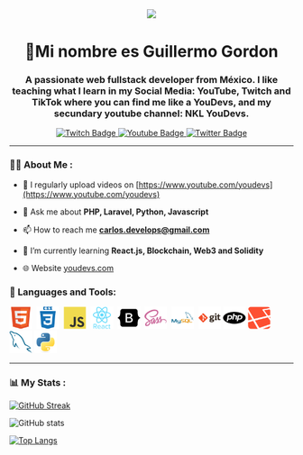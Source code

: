 <div id="header" align="center">
    <img src="https://media0.giphy.com/media/PI3QGKFN6XZUCMMqJm/giphy.gif?cid=ecf05e47txj6pffakhqjqjgnoisu2rbz38fwvvasdvohwxrc&rid=giphy.gif&ct=g" width="200" />
    <h1 align="center">👋Mi nombre es Guillermo Gordon </h1>
    <h3 align="center">A passionate web fullstack developer from México. I like teaching what I learn in my Social
        Media: YouTube, Twitch and TikTok where you can find me like a YouDevs, and my secundary youtube channel: NKL
        YouDevs.</h3>
</div>


<div id="badges" align="center">
    <a href="" target="_blank">
        <img src="https://img.shields.io/twitch/status/youdevs?color=purple&logo=twitch&style=for-the-badge"
            alt="Twitch Badge" />
    </a>
    <a href="" target="_blank">
        <img src="https://img.shields.io/youtube/channel/subscribers/UC4hHrYhWMy-iN29_3bJ7zfA?label=suscriptores&logo=youtube&style=for-the-badge"
            alt="Youtube Badge" />
    </a>
    <a href="" target="_blank">
        <img src="https://img.shields.io/twitter/follow/CarlosYouDevs?color=blue&label=CarlosYouDevs&logo=twitter&style=for-the-badge"
            alt="Twitter Badge" />
    </a>
</div>

---

### 👨‍💻 About Me :

- 📝 I regularly upload videos on [https://www.youtube.com/youdevs](https://www.youtube.com/youdevs)

- 💬 Ask me about **PHP, Laravel, Python, Javascript**

- 📫 How to reach me **carlos.develops@gmail.com**

- 🌱 I’m currently learning **React.js, Blockchain, Web3 and Solidity**

- 🌐 Website [youdevs.com](youdevs.com)


<div align="left">
    <h3>🔨 Languages and Tools:</h3>
    <div>
        <img src="https://github.com/devicons/devicon/blob/master/icons/html5/html5-original.svg" title="HTML5" alt="HTML" width="40" height="40"/>&nbsp;
        <img src="https://github.com/devicons/devicon/blob/master/icons/css3/css3-plain-wordmark.svg"  title="CSS3" alt="CSS" width="40" height="40"/>&nbsp;
        <img src="https://github.com/devicons/devicon/blob/master/icons/javascript/javascript-original.svg" title="JavaScript" alt="JavaScript" width="40" height="40"/>&nbsp;
        <img src="https://github.com/devicons/devicon/blob/master/icons/react/react-original-wordmark.svg" title="React" alt="React" width="40" height="40"/>&nbsp;
        <img src="https://github.com/devicons/devicon/blob/master/icons/bootstrap/bootstrap-plain.svg" title="Bootstrap" alt="Bootstrap" width="40" height="40"/>&nbsp;
        <img src="https://github.com/devicons/devicon/blob/master/icons/sass/sass-original.svg" title="Sass" alt="Sass" width="40" height="40"/>&nbsp;
        <img src="https://github.com/devicons/devicon/blob/master/icons/mysql/mysql-original-wordmark.svg" title="MySQL"  alt="MySQL" width="40" height="40"/>&nbsp;
        <img src="https://github.com/devicons/devicon/blob/master/icons/git/git-original-wordmark.svg" title="Git" **alt="Git" width="40" height="40"/>
        <img src="https://github.com/devicons/devicon/blob/master/icons/php/php-plain.svg" title="Git" **alt="Git" width="40" height="40"/>
        <img src="https://github.com/devicons/devicon/blob/master/icons/laravel/laravel-plain.svg" title="Git" **alt="Git" width="40" height="40"/>
        <img src="https://github.com/devicons/devicon/blob/master/icons/mysql/mysql-plain.svg" title="Git" **alt="Git" width="40" height="40"/>
        <img src="https://github.com/devicons/devicon/blob/master/icons/python/python-original.svg" title="Git" **alt="Git" width="40" height="40"/>
      </div>
</div>

---

### 📊 My Stats :

[![GitHub Streak](http://github-readme-streak-stats.herokuapp.com?user=YouDevs&theme=onedark)](https://git.io/streak-stats)

![GitHub stats](https://github-readme-stats.vercel.app/api?username=YouDevs&show_icons=true&theme=radical)

[![Top Langs](https://github-readme-stats.vercel.app/api/top-langs/?username=YouDevs&theme=tokyonight)](https://github.com/anuraghazra/github-readme-stats)

<!--
**guillermo-gordon18-2000/guillermo-gordon18-2000** is a ✨ _special_ ✨ repository because its `README.md` (this file) appears on your GitHub profile.

Here are some ideas to get you started:

- 🔭 I’m currently working on ...
- 🌱 I’m currently learning ...
- 👯 I’m looking to collaborate on ...
- 🤔 I’m looking for help with ...
- 💬 Ask me about ...
- 📫 How to reach me: ...
- 😄 Pronouns: ...
- ⚡ Fun fact: ...
-->
